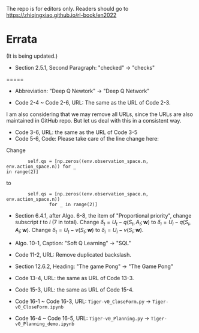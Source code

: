 The repo is for editors only. Readers should go to https://zhiqingxiao.github.io/rl-book/en2022

# Errata

(It is being updated.)

- Section 2.5.1, Second Paragraph:  "checked" -> "checks"

=====

- Abbreviation: "Deep Q Newtork" -> "Deep Q Network"

- Code 2-4 ~ Code 2-6, URL: The same as the URL of Code 2-3.

I am also considering that we may remove all URLs, since the URLs are also maintained in GitHub repo. But let us deal with this in a consistent way.

- Code 3-6, URL: the same as the URL of Code 3-5
- Code 5-6, Code: Please take care of the line change here:

Change
```
        self.qs = [np.zeros((env.observation_space.n, env.action_space.n)) for _
in range(2)]
```
to
```
        self.qs = [np.zeros((env.observation_space.n, env.action_space.n))
                for _ in range(2)]
```

- Section 6.4.1, after Algo. 6-8, the item of "Proportional priority", change subscript $t$ to $i$ (7 in total). Change $\delta_t=U_t-q(\mathsfit{S}_t,\mathsfit{A}_t;\mathbf{w})$ to $\delta_i=U_i-q(\mathsfit{S}_i,\mathsfit{A}_i;\mathbf{w})$.
Change $\delta_t=U_t-v(\mathsfit{S}_t;\mathbf{w})$ to $\delta_i=U_i-v(\mathsfit{S}_i;\mathbf{w})$.

- Algo. 10-1, Caption: "Soft Q Learning" -> "SQL"
- Code 11-2, URL: Remove duplicated backslash.
- Section 12.6.2, Heading: "The game Pong" -> "The Game Pong"
- Code 13-4, URL: the same as URL of Code 13-3.
- Code 15-3, URL: the same as URL of Code 15-4.
- Code 16-1 ~ Code 16-3, URL: `Tiger-v0_CloseForm.py` -> `Tiger-v0_CloseForm.ipynb`
- Code 16-4 ~ Code 16-5, URL: `Tiger-v0_Planning.py` -> `Tiger-v0_Planning_demo.ipynb`
